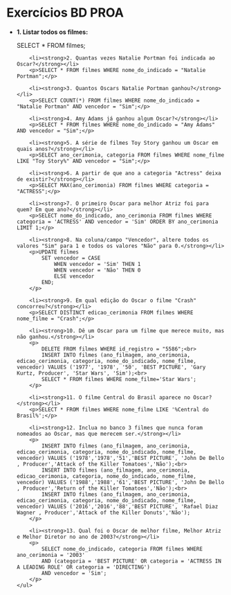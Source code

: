   <h1>Exercícios BD PROA</h1>
    <ul>
        <li><strong>1. Listar todos os filmes:</strong></li>
        <p>SELECT * FROM filmes;</p>

        <li><strong>2. Quantas vezes Natalie Portman foi indicada ao Oscar?</strong></li>
        <p>SELECT * FROM filmes WHERE nome_do_indicado = "Natalie Portman";</p>

        <li><strong>3. Quantos Oscars Natalie Portman ganhou?</strong></li>
        <p>SELECT COUNT(*) FROM filmes WHERE nome_do_indicado = "Natalie Portman" AND vencedor = "Sim";</p>

        <li><strong>4. Amy Adams já ganhou algum Oscar?</strong></li>
        <p>SELECT * FROM filmes WHERE nome_do_indicado = "Amy Adams" AND vencedor = "Sim";</p>

        <li><strong>5. A série de filmes Toy Story ganhou um Oscar em quais anos?</strong></li>
        <p>SELECT ano_cerimonia, categoria FROM filmes WHERE nome_filme LIKE "Toy Story%" AND vencedor = "Sim";</p>

        <li><strong>6. A partir de que ano a categoria "Actress" deixa de existir?</strong></li>
        <p>SELECT MAX(ano_cerimonia) FROM filmes WHERE categoria = "ACTRESS";</p>

        <li><strong>7. O primeiro Oscar para melhor Atriz foi para quem? Em que ano?</strong></li>
        <p>SELECT nome_do_indicado, ano_cerimonia FROM filmes WHERE categoria = 'ACTRESS' AND vencedor = 'Sim' ORDER BY ano_cerimonia LIMIT 1;</p>

        <li><strong>8. Na coluna/campo "Vencedor", altere todos os valores "Sim" para 1 e todos os valores "Não" para 0.</strong></li>
        <p>UPDATE filmes
            SET vencedor = CASE
                WHEN vencedor = 'Sim' THEN 1
                WHEN vencedor = 'Não' THEN 0
                ELSE vencedor
            END;
        </p>

        <li><strong>9. Em qual edição do Oscar o filme "Crash" concorreu?</strong></li>
        <p>SELECT DISTINCT edicao_cerimonia FROM filmes WHERE nome_filme = "Crash";</p>

        <li><strong>10. Dê um Oscar para um filme que merece muito, mas não ganhou.</strong></li>
        <p>
            DELETE FROM filmes WHERE id_registro = "5586";<br>
            INSERT INTO filmes (ano_filmagem, ano_cerimonia, edicao_cerimonia, categoria, nome_do_indicado, nome_filme, vencedor) VALUES ('1977', '1978', '50', 'BEST PICTURE', 'Gary Kurtz, Producer', 'Star Wars', 'Sim');<br>
            SELECT * FROM filmes WHERE nome_filme='Star Wars';
        </p>

        <li><strong>11. O filme Central do Brasil aparece no Oscar?</strong></li>
        <p>SELECT * FROM filmes WHERE nome_filme LIKE '%Central do Brasil%';</p>

        <li><strong>12. Inclua no banco 3 filmes que nunca foram nomeados ao Oscar, mas que merecem ser.</strong></li>
        <p>
            INSERT INTO filmes (ano_filmagem, ano_cerimonia, edicao_cerimonia, categoria, nome_do_indicado, nome_filme, vencedor) VALUES ('1978','1978','51','BEST PICTURE', 'John De Bello , Producer','Attack of the Killer Tomatoes','Não');<br>
            INSERT INTO filmes (ano_filmagem, ano_cerimonia, edicao_cerimonia, categoria, nome_do_indicado, nome_filme, vencedor) VALUES ('1988','1988','61','BEST PICTURE', 'John De Bello , Producer','Return of the Killer Tomatoes','Não');<br>
            INSERT INTO filmes (ano_filmagem, ano_cerimonia, edicao_cerimonia, categoria, nome_do_indicado, nome_filme, vencedor) VALUES ('2016','2016','88','BEST PICTURE', 'Rafael Diaz Wagner , Producer','Attack of the Killer Donuts','Não');
        </p>

        <li><strong>13. Qual foi o Oscar de melhor filme, Melhor Atriz e Melhor Diretor no ano de 2003?</strong></li>
        <p>
            SELECT nome_do_indicado, categoria FROM filmes WHERE ano_cerimonia = '2003'
            AND (categoria = 'BEST PICTURE' OR categoria = 'ACTRESS IN A LEADING ROLE' OR categoria = 'DIRECTING')
            AND vencedor = 'Sim';
        </p>
    </ul>